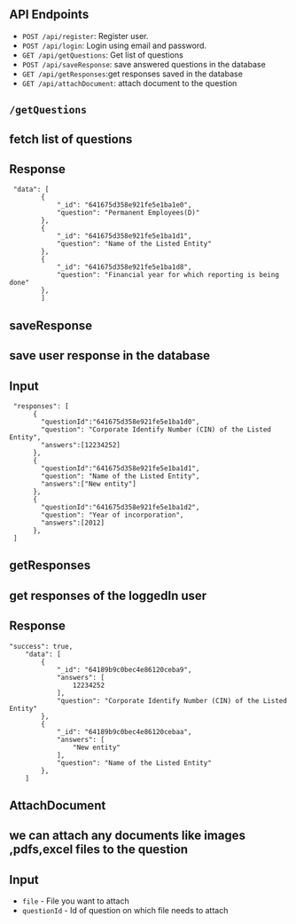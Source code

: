 ## API Endpoints
- `POST /api/register`: Register user.
- `POST /api/login`: Login using email and password.
- `GET /api/getQuestions`: Get list of questions
- `POST /api/saveResponse`: save answered questions in the database
- `GET /api/getResponses`:get responses saved in the database
- `GET /api/attachDocument`: attach document to the question


## `/getQuestions`

## fetch list of questions

## Response
```
 "data": [
        {
            "_id": "641675d358e921fe5e1ba1e0",
            "question": "Permanent Employees(D)"
        },
        {
            "_id": "641675d358e921fe5e1ba1d1",
            "question": "Name of the Listed Entity"
        },
        {
            "_id": "641675d358e921fe5e1ba1d8",
            "question": "Financial year for which reporting is being done"
        },
        ]
```

## saveResponse
## save user response in the database 
## Input
```
 "responses": [
      {
        "questionId":"641675d358e921fe5e1ba1d0",
        "question": "Corporate Identify Number (CIN) of the Listed Entity",
        "answers":[12234252]
      },
      {
        "questionId":"641675d358e921fe5e1ba1d1",
        "question": "Name of the Listed Entity",
        "answers":["New entity"]
      },
      {
        "questionId":"641675d358e921fe5e1ba1d2",
        "question": "Year of incorporation",
        "answers":[2012]
      },
 ]
```


## getResponses
## get responses of the loggedIn user 
## Response

```
"success": true,
    "data": [
        {
            "_id": "64189b9c0bec4e86120ceba9",
            "answers": [
                12234252
            ],
            "question": "Corporate Identify Number (CIN) of the Listed Entity"
        },
        {
            "_id": "64189b9c0bec4e86120cebaa",
            "answers": [
                "New entity"
            ],
            "question": "Name of the Listed Entity"
        },
    ]
```


## AttachDocument
## we can attach any documents like images ,pdfs,excel files to the question
## Input
- `file` - File you want to attach
- `questionId` - Id of question on which file needs to attach